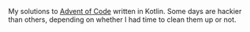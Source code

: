 My solutions to [Advent of Code](https://adventofcode.com/) written in Kotlin. Some days are hackier than others, depending on whether I had time to clean them up or not.